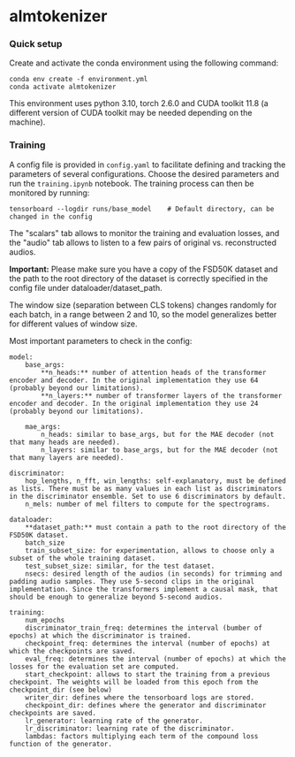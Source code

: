 # almtokenizer


### Quick setup

Create and activate the conda environment using the following command:

```
conda env create -f environment.yml
conda activate almtokenizer
```

This environment uses python 3.10, torch 2.6.0 and CUDA toolkit 11.8 (a different version of CUDA toolkit may be needed depending on the machine).

### Training

A config file is provided in `config.yaml` to facilitate defining and tracking the parameters of several configurations. Choose the desired parameters and run the `training.ipynb` notebook. The training process can then be monitored by running:

```
tensorboard --logdir runs/base_model    # Default directory, can be changed in the config
```

The "scalars" tab allows to monitor the training and evaluation losses, and the "audio" tab allows to listen to a few pairs of original vs. reconstructed audios.

**Important:** Please make sure you have a copy of the FSD50K dataset and the path to the root directory of the dataset is correctly specified in the config file under dataloader/dataset_path.

The window size (separation between CLS tokens) changes randomly for each batch, in a range between 2 and 10, so the model generalizes better for different values of window size.

Most important parameters to check in the config:

```
model:
    base_args:
        **n_heads:** number of attention heads of the transformer encoder and decoder. In the original implementation they use 64 (probably beyond our limitations).
        **n_layers:** number of transformer layers of the transformer encoder and decoder. In the original implementation they use 24 (probably beyond our limitations).

    mae_args:
        n_heads: similar to base_args, but for the MAE decoder (not that many heads are needed).
        n_layers: similar to base_args, but for the MAE decoder (not that many layers are needed).

discriminator:
    hop_lengths, n_fft, win_lengths: self-explanatory, must be defined as lists. There must be as many values in each list as discriminators in the discriminator ensemble. Set to use 6 discriminators by default.
    n_mels: number of mel filters to compute for the spectrograms.

dataloader:
    **dataset_path:** must contain a path to the root directory of the FSD50K dataset.
    batch_size
    train_subset_size: for experimentation, allows to choose only a subset of the whole training dataset.
    test_subset_size: similar, for the test dataset.
    nsecs: desired length of the audios (in seconds) for trimming and padding audio samples. They use 5-second clips in the original implementation. Since the transformers implement a causal mask, that should be enough to generalize beyond 5-second audios.

training:
    num_epochs
    discriminator_train_freq: determines the interval (bumber of epochs) at which the discriminator is trained.
    checkpoint_freq: determines the interval (number of epochs) at which the checkpoints are saved.
    eval_freq: determines the interval (number of epochs) at which the losses for the evaluation set are computed.
    start_checkpoint: allows to start the training from a previous checkpoint. The weights will be loaded from this epoch from the checkpoint_dir (see below)
    writer_dir: defines where the tensorboard logs are stored.
    checkpoint_dir: defines where the generator and discriminator checkpoints are saved.
    lr_generator: learning rate of the generator.
    lr_discriminator: learning rate of the discriminator.
    lambdas: factors multiplying each term of the compound loss function of the generator.

```
